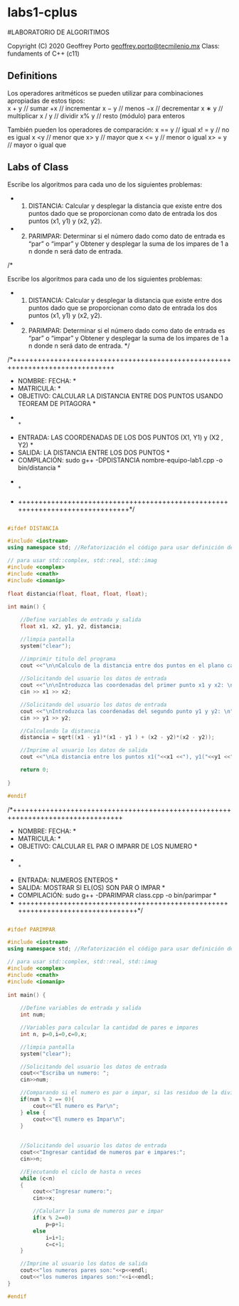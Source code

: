 # labs1-cplus

#LABORATORIO DE ALGORITIMOS 

Copyright (C) 2020 Geoffrey Porto <geoffrey.porto@tecmilenio.mx>
Class: fundaments of C++ (c11)

## Definitions
Los operadores aritméticos se pueden utilizar para combinaciones apropiadas de estos tipos:				
x + y // sumar
+x // incrementar
x − y // menos
−x // decrementar
x ∗ y // multiplicar
x / y // dividir
x% y // resto (módulo) para enteros

También pueden los operadores de comparación:
x == y // igual
x! = y // no es igual
x <y // menor que
x> y // mayor que
x <= y // menor o igual x> = y // mayor o igual que


## Labs of Class
Escribe los algoritmos para cada uno de los siguientes problemas:
* 1. DISTANCIA: Calcular y desplegar la distancia que existe entre dos puntos dado que se proporcionan como dato de entrada los dos puntos (x1, y1) y (x2, y2).
* 2. PARIMPAR: Determinar si el número dado como dato de entrada es “par” o “impar”  y Obtener y desplegar la suma de los impares de 1 a n donde n será dato de entrada.


/* 

Escribe los algoritmos para cada uno de los siguientes problemas:
* 1. DISTANCIA: Calcular y desplegar la distancia que existe entre dos puntos dado que se proporcionan como dato de entrada los dos puntos (x1, y1) y (x2, y2).
* 2. PARIMPAR: Determinar si el número dado como dato de entrada es “par” o “impar”  y Obtener y desplegar la suma de los impares de 1 a n donde n será dato de entrada.
*/

/*+++++++++++++++++++++++++++++++++++++++++++++++++++++++++++++++++++++++++++++++
*  NOMBRE:                                      FECHA:                            *
*  MATRICULA:                                                                     *
*  OBJETIVO: CALCULAR LA DISTANCIA ENTRE DOS PUNTOS USANDO TEOREAM DE PITAGORA    *
*                                                                                 *
*  ENTRADA: LAS COORDENADAS DE LOS DOS PUNTOS (X1, Y1) y (X2 , Y2)                *
*  SALIDA: LA DISTANCIA ENTRE LOS DOS PUNTOS                                      *
*  COMPILACIÓN: sudo g++ -DPDISTANCIA nombre-equipo-lab1.cpp -o bin/distancia     *
*                                                                                 *
* ++++++++++++++++++++++++++++++++++++++++++++++++++++++++++++++++++++++++++++++*/
   
```cpp

#ifdef DISTANCIA

#include <iostream>
using namespace std; //Refatorización el código para usar definición de espacio de trabajo

// para usar std::complex, std::real, std::imag 
#include <complex>
#include <cmath>
#include <iomanip>
   
float distancia(float, float, float, float);
   
int main() { 

    //Define variables de entrada y salida
    float x1, x2, y1, y2, distancia;

    //limpia pantalla
    system("clear");

    //imprimir titulo del programa
    cout <<"\n\nCalculo de la distancia entre dos puntos en el plano cartesiano. \n";
    
    //Solicitando del usuario los datos de entrada
    cout <<"\n\nIntroduzca las coordenadas del primer punto x1 y x2: \n";
    cin >> x1 >> x2;

    //Solicitando del usuario los datos de entrada
    cout <<"\nIntroduzca las coordenadas del segundo punto y1 y y2: \n";
    cin >> y1 >> y2;

    //Calculando la distancia
    distancia = sqrt((x1 - y1)*(x1 - y1 ) + (x2 - y2)*(x2 - y2));

    //Imprime al usuario los datos de salida
    cout <<"\nLa distancia entre los puntos x1("<<x1 <<"), y1("<<y1 <<") y x2("<<x2 <<"), y2("<<y2 <<") es : " <<distancia << "\n";

    return 0;
   
}

#endif

```

/*+++++++++++++++++++++++++++++++++++++++++++++++++++++++++++++++++++++++++++++++++
*  NOMBRE:                                     FECHA:                             *
*  MATRICULA:                                                                     *
*  OBJETIVO: CALCULAR EL PAR O IMPARR DE LOS NUMERO                               *
*                                                                                 *
*  ENTRADA: NUMEROS ENTEROS                                                       *
*  SALIDA: MOSTRAR SI EL(OS) SON PAR O IMPAR                                      *
*  COMPILACIÓN: sudo g++ -DPARIMPAR class.cpp -o bin/parimpar                     *
* ++++++++++++++++++++++++++++++++++++++++++++++++++++++++++++++++++++++++++++++++*/
   
```cpp

#ifdef PARIMPAR

#include <iostream>
using namespace std; //Refatorización el código para usar definición de espacio de trabajo

// para usar std::complex, std::real, std::imag 
#include <complex>
#include <cmath>
#include <iomanip>
   
int main() { 
    
    //Define variables de entrada y salida
    int num;

    //Variables para calcular la cantidad de pares e impares
    int n, p=0,i=0,c=0,x;

    //limpia pantalla
    system("clear");

    //Solicitando del usuario los datos de entrada
    cout<<"Escriba un numero: ";
    cin>>num;

    //Comparando si el numero es par o impar, si las residuo de la división es ==0, entpnces es par, caso contrario es impar.
    if(num % 2 == 0){
        cout<<"El numero es Par\n";
    } else {
        cout<<"El numero es Impar\n";
    }
    
    
    //Solicitando del usuario los datos de entrada
    cout<<"Ingresar cantidad de numeros par e impares:";
    cin>>n;

    //Ejecutando el ciclo de hasta n veces
    while (c<n)
    {
        cout<<"Ingresar numero:";
        cin>>x;

        //Calularr la suma de numeros par e impar
        if(x % 2==0)
            p=p+1;
        else
            i=i+1;
            c=c+1;
    }

    //Imprime al usuario los datos de salida
    cout<<"los numeros pares son:"<<p<<endl;
    cout<<"los numeros impares son:"<<i<<endl;
}

#endif

```